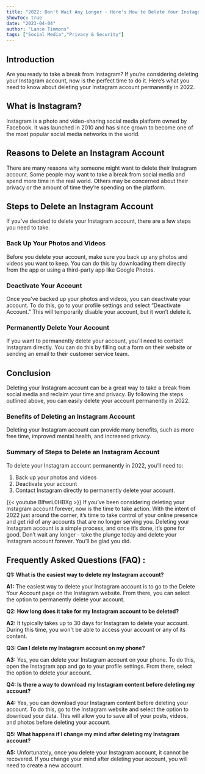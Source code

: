 ```yaml
---
title: "2022: Don't Wait Any Longer - Here's How to Delete Your Instagram Account Forever!"
ShowToc: true 
date: "2023-04-04"
author: "Lance Timmons" 
tags: ["Social Media","Privacy & Security"]
---
```

## Introduction
Are you ready to take a break from Instagram? If you’re considering deleting your Instagram account, now is the perfect time to do it. Here’s what you need to know about deleting your Instagram account permanently in 2022. 

## What is Instagram?
Instagram is a photo and video-sharing social media platform owned by Facebook. It was launched in 2010 and has since grown to become one of the most popular social media networks in the world. 

## Reasons to Delete an Instagram Account
There are many reasons why someone might want to delete their Instagram account. Some people may want to take a break from social media and spend more time in the real world. Others may be concerned about their privacy or the amount of time they’re spending on the platform. 

## Steps to Delete an Instagram Account
If you’ve decided to delete your Instagram account, there are a few steps you need to take. 

### Back Up Your Photos and Videos
Before you delete your account, make sure you back up any photos and videos you want to keep. You can do this by downloading them directly from the app or using a third-party app like Google Photos. 

### Deactivate Your Account
Once you’ve backed up your photos and videos, you can deactivate your account. To do this, go to your profile settings and select “Deactivate Account.” This will temporarily disable your account, but it won’t delete it. 

### Permanently Delete Your Account
If you want to permanently delete your account, you’ll need to contact Instagram directly. You can do this by filling out a form on their website or sending an email to their customer service team.

## Conclusion
Deleting your Instagram account can be a great way to take a break from social media and reclaim your time and privacy. By following the steps outlined above, you can easily delete your account permanently in 2022. 

### Benefits of Deleting an Instagram Account
Deleting your Instagram account can provide many benefits, such as more free time, improved mental health, and increased privacy. 

### Summary of Steps to Delete an Instagram Account
To delete your Instagram account permanently in 2022, you’ll need to: 
1. Back up your photos and videos 
2. Deactivate your account 
3. Contact Instagram directly to permanently delete your account.

{{< youtube BlfwrL0HBXg >}} 
If you’ve been considering deleting your Instagram account forever, now is the time to take action. With the intent of 2022 just around the corner, it’s time to take control of your online presence and get rid of any accounts that are no longer serving you. Deleting your Instagram account is a simple process, and once it’s done, it’s gone for good. Don’t wait any longer - take the plunge today and delete your Instagram account forever. You’ll be glad you did.

## Frequently Asked Questions (FAQ) :
**Q1: What is the easiest way to delete my Instagram account?**

**A1:** The easiest way to delete your Instagram account is to go to the Delete Your Account page on the Instagram website. From there, you can select the option to permanently delete your account.

**Q2: How long does it take for my Instagram account to be deleted?**

**A2:** It typically takes up to 30 days for Instagram to delete your account. During this time, you won't be able to access your account or any of its content. 

**Q3: Can I delete my Instagram account on my phone?**

**A3:** Yes, you can delete your Instagram account on your phone. To do this, open the Instagram app and go to your profile settings. From there, select the option to delete your account. 

**Q4: Is there a way to download my Instagram content before deleting my account?**

**A4:** Yes, you can download your Instagram content before deleting your account. To do this, go to the Instagram website and select the option to download your data. This will allow you to save all of your posts, videos, and photos before deleting your account. 

**Q5: What happens if I change my mind after deleting my Instagram account?**

**A5:** Unfortunately, once you delete your Instagram account, it cannot be recovered. If you change your mind after deleting your account, you will need to create a new account.


